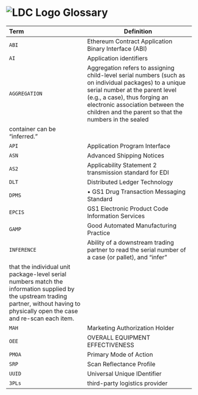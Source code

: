 # ![LDC Logo](99_images/LDC_32_32.ico) Glossary

| Term      | Definition                                                                                |
| :---      | ---                                                                                       |
| `ABI`     | Ethereum Contract Application Binary Interface (ABI)                                      |
| `AI`      | Application identifiers                                                                   |
| `AGGREGATION` | Aggregation refers to assigning child-level serial numbers (such as on individual packages) to a unique serial number at the parent level (e.g., a case), thus forging an electronic association between the children and the parent so that the numbers in the sealed
container can be “inferred.”                                                                            |
| `API`     | Application Program Interface                                                             |
| `ASN`     | Advanced Shipping Notices                                                                 |
| `AS2`     | Applicability Statement 2 transmission standard for EDI                                   |
| `DLT`     | Distributed Ledger Technology                                                             |
| `DPMS`    | • GS1 Drug Transaction Messaging Standard                                                 |
| `EPCIS`   | GS1 Electronic Product Code Information Services                                          |
| `GAMP`    | Good Automated Manufacturing Practice                                                     |
| `INFERENCE`   | Ability of a downstream trading partner to read the serial number of a case (or pallet), and “infer”
that the individual unit package-level serial numbers match the information supplied by the upstream trading partner, without having to physically open the case and re-scan each item.                                                         |
| `MAH`     | Marketing Authorization Holder                                                            |
| `OEE`     | OVERALL EQUIPMENT EFFECTIVENESS                                                           |
| `PMOA`    | Primary Mode of Action                                                                    |
| `SRP`     | Scan Reflectance Profile                                                                  |
| `UUID`    | Universal Unique IDentifier                                                               |
| `3PLs`    | third-party logistics provider                                                            |
